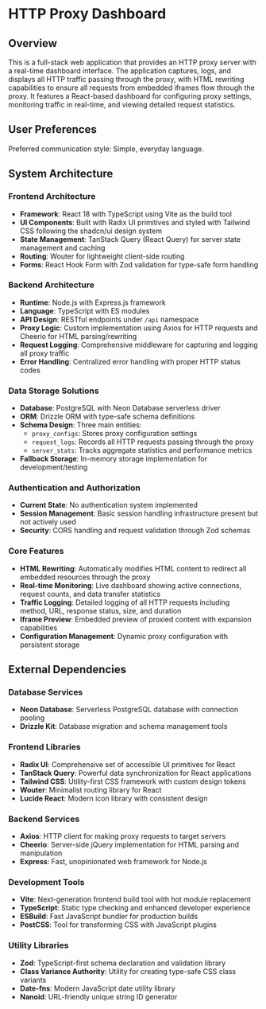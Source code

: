 # HTTP Proxy Dashboard

## Overview

This is a full-stack web application that provides an HTTP proxy server with a real-time dashboard interface. The application captures, logs, and displays all HTTP traffic passing through the proxy, with HTML rewriting capabilities to ensure all requests from embedded iframes flow through the proxy. It features a React-based dashboard for configuring proxy settings, monitoring traffic in real-time, and viewing detailed request statistics.

## User Preferences

Preferred communication style: Simple, everyday language.

## System Architecture

### Frontend Architecture
- **Framework**: React 18 with TypeScript using Vite as the build tool
- **UI Components**: Built with Radix UI primitives and styled with Tailwind CSS following the shadcn/ui design system
- **State Management**: TanStack Query (React Query) for server state management and caching
- **Routing**: Wouter for lightweight client-side routing
- **Forms**: React Hook Form with Zod validation for type-safe form handling

### Backend Architecture
- **Runtime**: Node.js with Express.js framework
- **Language**: TypeScript with ES modules
- **API Design**: RESTful endpoints under `/api` namespace
- **Proxy Logic**: Custom implementation using Axios for HTTP requests and Cheerio for HTML parsing/rewriting
- **Request Logging**: Comprehensive middleware for capturing and logging all proxy traffic
- **Error Handling**: Centralized error handling with proper HTTP status codes

### Data Storage Solutions
- **Database**: PostgreSQL with Neon Database serverless driver
- **ORM**: Drizzle ORM with type-safe schema definitions
- **Schema Design**: Three main entities:
  - `proxy_configs`: Stores proxy configuration settings
  - `request_logs`: Records all HTTP requests passing through the proxy
  - `server_stats`: Tracks aggregate statistics and performance metrics
- **Fallback Storage**: In-memory storage implementation for development/testing

### Authentication and Authorization
- **Current State**: No authentication system implemented
- **Session Management**: Basic session handling infrastructure present but not actively used
- **Security**: CORS handling and request validation through Zod schemas

### Core Features
- **HTML Rewriting**: Automatically modifies HTML content to redirect all embedded resources through the proxy
- **Real-time Monitoring**: Live dashboard showing active connections, request counts, and data transfer statistics
- **Traffic Logging**: Detailed logging of all HTTP requests including method, URL, response status, size, and duration
- **Iframe Preview**: Embedded preview of proxied content with expansion capabilities
- **Configuration Management**: Dynamic proxy configuration with persistent storage

## External Dependencies

### Database Services
- **Neon Database**: Serverless PostgreSQL database with connection pooling
- **Drizzle Kit**: Database migration and schema management tools

### Frontend Libraries
- **Radix UI**: Comprehensive set of accessible UI primitives for React
- **TanStack Query**: Powerful data synchronization for React applications
- **Tailwind CSS**: Utility-first CSS framework with custom design tokens
- **Wouter**: Minimalist routing library for React
- **Lucide React**: Modern icon library with consistent design

### Backend Services
- **Axios**: HTTP client for making proxy requests to target servers
- **Cheerio**: Server-side jQuery implementation for HTML parsing and manipulation
- **Express**: Fast, unopinionated web framework for Node.js

### Development Tools
- **Vite**: Next-generation frontend build tool with hot module replacement
- **TypeScript**: Static type checking and enhanced developer experience
- **ESBuild**: Fast JavaScript bundler for production builds
- **PostCSS**: Tool for transforming CSS with JavaScript plugins

### Utility Libraries
- **Zod**: TypeScript-first schema declaration and validation library
- **Class Variance Authority**: Utility for creating type-safe CSS class variants
- **Date-fns**: Modern JavaScript date utility library
- **Nanoid**: URL-friendly unique string ID generator